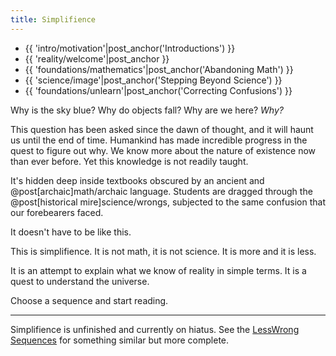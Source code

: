 ```yaml
---
title: Simplifience
---
```

<div class="nav asides">
  <div class="block">
    <!--The Lay of the Land, Formal Foundations, Intuitive Explanations-->
    <!--<h3>Start here</h3>-->
    <aside class="info">
      <ul>
        <li>{{ 'intro/motivation'|post_anchor('Introductions') }}</li>
        <li>{{ 'reality/welcome'|post_anchor }}</li>
        <li>{{ 'foundations/mathematics'|post_anchor('Abandoning Math') }}</li>
        <li>{{ 'science/image'|post_anchor('Stepping Beyond Science') }}</li>
        <li>{{ 'foundations/unlearn'|post_anchor('Correcting Confusions') }}</li>
      </ul>
    </aside>
  </div>
</div>

Why is the sky blue? Why do objects fall? Why are we here? *Why?*

This question has been asked since the dawn of thought, and it will haunt us until the end of time. Humankind has made incredible progress in the quest to figure out why. We know more about the nature of existence now than ever before. Yet this knowledge is not readily taught.

It's hidden deep inside textbooks obscured by an ancient and @post[archaic]math/archaic language. Students are dragged through the @post[historical mire]science/wrongs, subjected to the same confusion that our forebearers faced.

It doesn't have to be like this.

This is simplifience. It is not math, it is not science. It is more and it is less.

It is an attempt to explain what we know of reality in simple terms. It is a quest to understand the universe.

Choose a sequence and start reading.

---

Simplifience is unfinished and currently on hiatus. See the [LessWrong Sequences](http://wiki.lesswrong.com/wiki/Sequences#Major_Sequences) for something similar but more complete.

